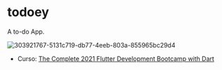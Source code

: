 # todoey

A to-do App.

![303921767-5131c719-db77-4eeb-803a-855965bc29d4](https://github.com/douglasadones/Todoey_App/assets/95550011/e90a31a8-6363-49d4-9d2b-4acbe4685140)

* Curso: [The Complete 2021 Flutter Development Bootcamp with Dart](https://www.udemy.com/course/flutter-bootcamp-with-dart/)



